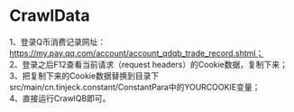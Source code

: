 # CrawlData
1、登录Q币消费记录网址：https://my.pay.qq.com/account/account_qdqb_trade_record.shtml；  
2、登录之后F12查看当前请求（request headers）的Cookie数据，复制下来；  
3、把复制下来的Cookie数据替换到目录下src/main/cn.tinjeck.constant/ConstantPara中的YOURCOOKIE变量；  
4、直接运行CrawlQB即可。  
